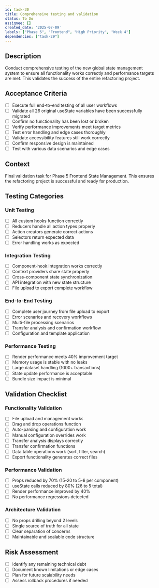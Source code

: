 ```yaml
---
id: task-30
title: Comprehensive testing and validation
status: To Do
assignee: []
created_date: '2025-07-09'
labels: ["Phase 5", "Frontend", "High Priority", "Week 4"]
dependencies: ["task-29"]
---
```


## Description

Conduct comprehensive testing of the new global state management system to ensure all functionality works correctly and performance targets are met. This validates the success of the entire refactoring project.

## Acceptance Criteria

- [ ] Execute full end-to-end testing of all user workflows
- [ ] Validate all 26 original useState variables have been successfully migrated
- [ ] Confirm no functionality has been lost or broken
- [ ] Verify performance improvements meet target metrics
- [ ] Test error handling and edge cases thoroughly
- [ ] Validate accessibility features still work correctly
- [ ] Confirm responsive design is maintained
- [ ] Test with various data scenarios and edge cases

## Context

Final validation task for Phase 5 Frontend State Management. This ensures the refactoring project is successful and ready for production.

## Testing Categories

### Unit Testing
- [ ] All custom hooks function correctly
- [ ] Reducers handle all action types properly
- [ ] Action creators generate correct actions
- [ ] Selectors return expected data
- [ ] Error handling works as expected

### Integration Testing
- [ ] Component-hook integration works correctly
- [ ] Context providers share state properly
- [ ] Cross-component state synchronization
- [ ] API integration with new state structure
- [ ] File upload to export complete workflow

### End-to-End Testing
- [ ] Complete user journey from file upload to export
- [ ] Error scenarios and recovery workflows
- [ ] Multi-file processing scenarios
- [ ] Transfer analysis and confirmation workflow
- [ ] Configuration and template application

### Performance Testing
- [ ] Render performance meets 40% improvement target
- [ ] Memory usage is stable with no leaks
- [ ] Large dataset handling (1000+ transactions)
- [ ] State update performance is acceptable
- [ ] Bundle size impact is minimal

## Validation Checklist

### Functionality Validation
- [ ] File upload and management works
- [ ] Drag and drop operations function
- [ ] Auto-parsing and configuration work
- [ ] Manual configuration overrides work
- [ ] Transfer analysis displays correctly
- [ ] Transfer confirmation functions
- [ ] Data table operations work (sort, filter, search)
- [ ] Export functionality generates correct files

### Performance Validation
- [ ] Props reduced by 70% (15-20 to 5-8 per component)
- [ ] useState calls reduced by 80% (26 to 5 total)
- [ ] Render performance improved by 40%
- [ ] No performance regressions detected

### Architecture Validation
- [ ] No props drilling beyond 2 levels
- [ ] Single source of truth for all state
- [ ] Clear separation of concerns
- [ ] Maintainable and scalable code structure

## Risk Assessment

- [ ] Identify any remaining technical debt
- [ ] Document known limitations or edge cases
- [ ] Plan for future scalability needs
- [ ] Assess rollback procedures if needed